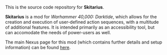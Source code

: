 This is the source code repository for **Skitarius**.

**Skitarius** is a mod for *Warhammer 40,000: Darktide*, which allows for the creation and execution of user-defined action sequences, with a multitude of additional features. It is intended primarily as an accessibility tool, but can accomodate the needs of power-users as well.

The main Nexus page for this mod (which contains further details and setup information) can be found [here](https://www.nexusmods.com/warhammer40kdarktide/mods/510).
